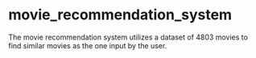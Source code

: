 # movie_recommendation_system
The movie recommendation system utilizes a dataset of 4803 movies to find similar movies as the one input by the user. 
